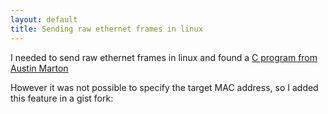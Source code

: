 ```yaml
---
layout: default
title: Sending raw ethernet frames in linux
---
```


I needed to send raw ethernet frames in linux and found a [C program from Austin Marton](http://austinmarton.wordpress.com/2011/09/14/sending-raw-ethernet-packets-from-a-specific-interface-in-c-on-linux/)

However it was not possible to specify the target MAC address, so I added this feature in a gist fork:

<script src="https://gist.github.com/3765522.js?file=sendRawEth.c"></script>

